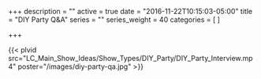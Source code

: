 +++
description = ""
active = true
date = "2016-11-22T10:15:03-05:00"
title = "DIY Party Q&A"
series = ""
series_weight = 40
categories = [
]

+++

{{< plvid src="LC_Main_Show_Ideas/Show_Types/DIY_Party/DIY_Party_Interview.mp4" poster="/images/diy-party-qa.jpg" >}}
